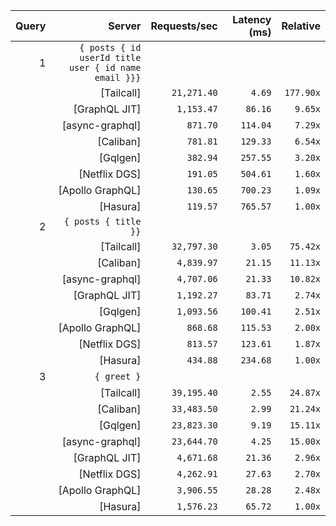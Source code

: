 <!-- PERFORMANCE_RESULTS_START -->

| Query | Server | Requests/sec | Latency (ms) | Relative |
|-------:|--------:|--------------:|--------------:|---------:|
| 1 | `{ posts { id userId title user { id name email }}}` |
|| [Tailcall] | `21,271.40` | `4.69` | `177.90x` |
|| [GraphQL JIT] | `1,153.47` | `86.16` | `9.65x` |
|| [async-graphql] | `871.70` | `114.04` | `7.29x` |
|| [Caliban] | `781.81` | `129.33` | `6.54x` |
|| [Gqlgen] | `382.94` | `257.55` | `3.20x` |
|| [Netflix DGS] | `191.05` | `504.61` | `1.60x` |
|| [Apollo GraphQL] | `130.65` | `700.23` | `1.09x` |
|| [Hasura] | `119.57` | `765.57` | `1.00x` |
| 2 | `{ posts { title }}` |
|| [Tailcall] | `32,797.30` | `3.05` | `75.42x` |
|| [Caliban] | `4,839.97` | `21.15` | `11.13x` |
|| [async-graphql] | `4,707.06` | `21.33` | `10.82x` |
|| [GraphQL JIT] | `1,192.27` | `83.71` | `2.74x` |
|| [Gqlgen] | `1,093.56` | `100.41` | `2.51x` |
|| [Apollo GraphQL] | `868.68` | `115.53` | `2.00x` |
|| [Netflix DGS] | `813.57` | `123.61` | `1.87x` |
|| [Hasura] | `434.88` | `234.68` | `1.00x` |
| 3 | `{ greet }` |
|| [Tailcall] | `39,195.40` | `2.55` | `24.87x` |
|| [Caliban] | `33,483.50` | `2.99` | `21.24x` |
|| [Gqlgen] | `23,823.30` | `9.19` | `15.11x` |
|| [async-graphql] | `23,644.70` | `4.25` | `15.00x` |
|| [GraphQL JIT] | `4,671.68` | `21.36` | `2.96x` |
|| [Netflix DGS] | `4,262.91` | `27.63` | `2.70x` |
|| [Apollo GraphQL] | `3,906.55` | `28.28` | `2.48x` |
|| [Hasura] | `1,576.23` | `65.72` | `1.00x` |

<!-- PERFORMANCE_RESULTS_END -->
